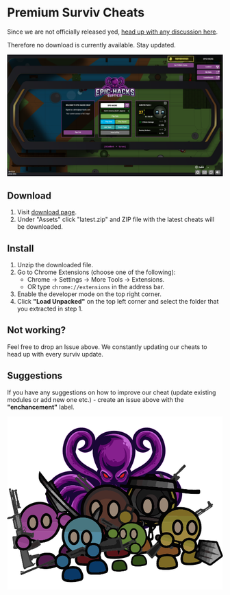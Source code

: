 # Premium Surviv Cheats
Since we are not officially released yed, [head up with any discussion here](https://github.com/epic-hacks/epic-hacks-surviv.io/issues/1). 

Therefore no download is currently available. Stay updated.


![Promo image](img/promo.png)

## Download
1. Visit [download page](https://github.com/epic-hacks/epic-hacks-surviv.io/releases/latest).
2. Under "Assets" click "latest.zip" and ZIP file with the latest cheats will be downloaded.

## Install
1. Unzip the downloaded file.
2. Go to Chrome Extensions (choose one of the following):
   - Chrome -> Settings -> More Tools -> Extensions.
   - OR type ```chrome://extensions``` in the address bar.
3. Enable the developer mode on the top right corner.
4. Click __"Load Unpacked"__ on the top left corner and select the folder that you extracted in step 1.

## Not working?
Feel free to drop an Issue above. We constantly updating our cheats to head up with every surviv update.

## Suggestions
If you have any suggestions on how to improve our cheat (update existing modules or add new one etc.) - create an issue above with the __"enchancement"__ label.

![Promo image](img/squad.png)
